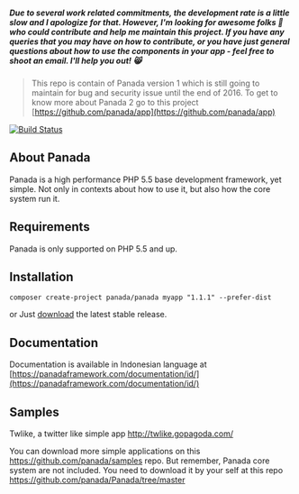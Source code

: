 ##### Due to several work related commitments, the development rate is a little slow and I apologize for that. However, I'm looking for awesome folks :metal: who could contribute and help me maintain this project. If you have any queries that you may have on how to contribute, or you have just general questions about how to use the components in your app - feel free to shoot an email. I'll help you out! :smile_cat:

> This repo is contain of Panada version 1 which is still going to maintain for bug and security issue until the end of 2016. To get to know more about Panada 2 go to this project [https://github.com/panada/app](https://github.com/panada/app)

[![Build Status](https://semaphoreci.com/api/v1/ikandars/panada/branches/master/shields_badge.svg)](https://semaphoreci.com/ikandars/panada)

About Panada
------------

Panada is a high performance PHP 5.5 base development framework, yet simple.
Not only in contexts about how to use it, but also how the core system run it.

Requirements
------------

Panada is only supported on PHP 5.5 and up.


Installation
------------

```
composer create-project panada/panada myapp "1.1.1" --prefer-dist
```
or Just [download](https://github.com/panada/Panada/archive/1.1.1.tar.gz) the latest stable release.

Documentation
-------------

Documentation is available in Indonesian language at [https://panadaframework.com/documentation/id/](https://panadaframework.com/documentation/id/)

Samples
-------

Twlike, a twitter like simple app http://twlike.gopagoda.com/

You can download more simple applications on this https://github.com/panada/samples repo.
But remember, Panada core system are not included. You need to download it by your
self at this repo https://github.com/panada/Panada/tree/master
